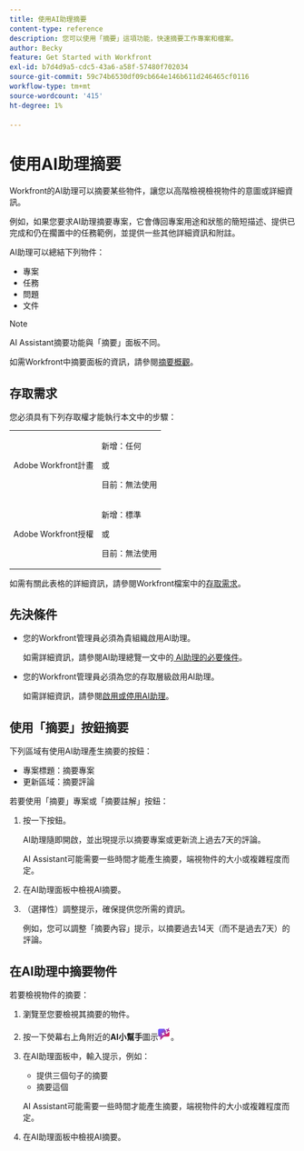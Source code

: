 ```yaml
---
title: 使用AI助理摘要
content-type: reference
description: 您可以使用「摘要」這項功能，快速摘要工作專案和檔案。
author: Becky
feature: Get Started with Workfront
exl-id: b7d4d9a5-cdc5-43a6-a58f-57480f702034
source-git-commit: 59c74b6530df09cb664e146b611d246465cf0116
workflow-type: tm+mt
source-wordcount: '415'
ht-degree: 1%

---
```


# 使用AI助理摘要

Workfront的AI助理可以摘要某些物件，讓您以高階檢視檢視物件的意圖或詳細資訊。

例如，如果您要求AI助理摘要專案，它會傳回專案用途和狀態的簡短描述、提供已完成和仍在擱置中的任務範例，並提供一些其他詳細資訊和附註。

AI助理可以總結下列物件：

* 專案
* 任務
* 問題
* 文件

>[!NOTE]
>
>AI Assistant摘要功能與「摘要」面板不同。
>
>如需Workfront中摘要面板的資訊，請參閱[摘要概觀](/help/quicksilver/workfront-basics/the-new-workfront-experience/summary-overview.md)。

## 存取需求

您必須具有下列存取權才能執行本文中的步驟：

<table style="table-layout:auto"> 
 <col> 
 <col> 
 <tbody> 
  <tr> 
   <td role="rowheader">Adobe Workfront計畫</td> 
   <td><p>新增：任何</p>
       <p>或</p>
       <p>目前：無法使用</p></td>
  </tr> 
  <tr> 
   <td role="rowheader">Adobe Workfront授權</td> 
   <td><p>新增：標準</p>
       <p>或</p>
       <p>目前：無法使用</p></td>
  </tr> 
 </tbody> 
</table>

如需有關此表格的詳細資訊，請參閱Workfront檔案中的[存取需求](/help/quicksilver/administration-and-setup/add-users/access-levels-and-object-permissions/access-level-requirements-in-documentation.md)。

## 先決條件

* 您的Workfront管理員必須為貴組織啟用AI助理。

  如需詳細資訊，請參閱AI助理總覽一文中的[ AI助理的必要條件](/help/quicksilver/workfront-basics/ai-assistant/ai-assistant-overview.md#prerequisites-to-ai-assistant)。
* 您的Workfront管理員必須為您的存取層級啟用AI助理。

  如需詳細資訊，請參閱[啟用或停用AI助理](/help/quicksilver/workfront-basics/ai-assistant/enable-or-disable-assistant.md)。

## 使用「摘要」按鈕摘要

下列區域有使用AI助理產生摘要的按鈕：

* 專案標題：摘要專案
* 更新區域：摘要評論

若要使用「摘要」專案或「摘要註解」按鈕：

1. 按一下按鈕。

   AI助理隨即開啟，並出現提示以摘要專案或更新流上過去7天的評論。

   AI Assistant可能需要一些時間才能產生摘要，端視物件的大小或複雜程度而定。

1. 在AI助理面板中檢視AI摘要。
1. （選擇性）調整提示，確保提供您所需的資訊。

   例如，您可以調整「摘要內容」提示，以摘要過去14天（而不是過去7天）的評論。

## 在AI助理中摘要物件

若要檢視物件的摘要：

1. 瀏覽至您要檢視其摘要的物件。
1. 按一下熒幕右上角附近的&#x200B;**AI小幫手**&#x200B;圖示![AI小幫手圖示](assets/ai-assistant-icon.png)。
1. 在AI助理面板中，輸入提示，例如：

   * 提供三個句子的摘要
   * 摘要這個

   AI Assistant可能需要一些時間才能產生摘要，端視物件的大小或複雜程度而定。

1. 在AI助理面板中檢視AI摘要。

